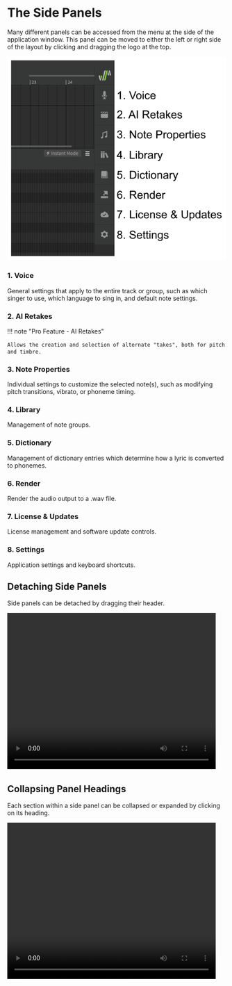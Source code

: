 # The Side Panels

Many different panels can be accessed from the menu at the side of the application window. This panel can be moved to either the left or right side of the layout by clicking and dragging the logo at the top.

![Each Icon in the Side Menu](/img/workspace/side-panel.png)

### 1. Voice
General settings that apply to the entire track or group, such as which singer to use, which language to sing in, and default note settings.

### 2. AI Retakes

!!! note "Pro Feature - AI Retakes"

    Allows the creation and selection of alternate "takes", both for pitch and timbre.

### 3. Note Properties
Individual settings to customize the selected note(s), such as modifying pitch transitions, vibrato, or phoneme timing.

### 4. Library
Management of note groups.

### 5. Dictionary
Management of dictionary entries which determine how a lyric is converted to phonemes.

### 6. Render
Render the audio output to a .wav file.

### 7. License & Updates
License management and software update controls.

### 8. Settings
Application settings and keyboard shortcuts.

## Detaching Side Panels

Side panels can be detached by dragging their header.

<video width="480" height="360" controls>
    <source src="/img/workspace/side-panel-detach.mp4" type="video/mp4">
    Detaching a side panel
</video>

## Collapsing Panel Headings

Each section within a side panel can be collapsed or expanded by clicking on its heading.

<video width="480" height="360" controls>
    <source src="/img/workspace/side-panel-section-collapse.mp4" type="video/mp4">
    Collapsing and expanding panel sections
</video>